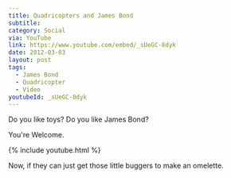 ```yaml
---
title: Quadricopters and James Bond
subtitle:
category: Social
via: YouTube
link: https://www.youtube.com/embed/_sUeGC-8dyk
date: 2012-03-03
layout: post
tags:
  - James Bond
  - Quadricopter
  - Video
youtubeId: _sUeGC-8dyk
---
```


Do you like toys? Do you like James Bond?
  
You're Welcome.

{% include youtube.html %}
  
Now, if they can just get those little buggers to make an omelette.
